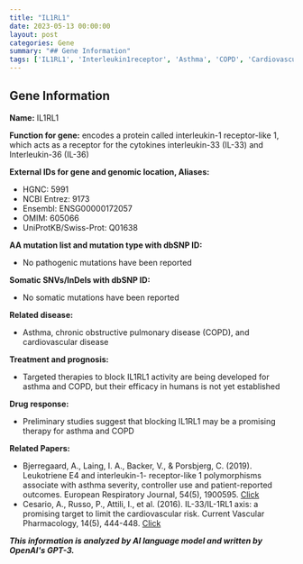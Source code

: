 ```yaml
---
title: "IL1RL1"
date: 2023-05-13 00:00:00
layout: post
categories: Gene
summary: "## Gene Information"
tags: ['IL1RL1', 'Interleukin1receptor', 'Asthma', 'COPD', 'CardiovascularDisease', 'TargetedTherapies', 'DrugResponse', 'GeneticInformationAnalysis']
---
```


## Gene Information

**Name:** IL1RL1

**Function for gene:** encodes a protein called interleukin-1 receptor-like 1, which acts as a receptor for the cytokines interleukin-33 (IL-33) and Interleukin-36 (IL-36)

**External IDs for gene and genomic location, Aliases:**
- HGNC: 5991
- NCBI Entrez: 9173
- Ensembl: ENSG00000172057
- OMIM: 605066
- UniProtKB/Swiss-Prot: Q01638

**AA mutation list and mutation type with dbSNP ID:**
- No pathogenic mutations have been reported

**Somatic SNVs/InDels with dbSNP ID:**
- No somatic mutations have been reported 

**Related disease:** 
- Asthma, chronic obstructive pulmonary disease (COPD), and cardiovascular disease

**Treatment and prognosis:**
- Targeted therapies to block IL1RL1 activity are being developed for asthma and COPD, but their efficacy in humans is not yet established 

**Drug response:**
- Preliminary studies suggest that blocking IL1RL1 may be a promising therapy for asthma and COPD

**Related Papers:**
- Bjerregaard, A., Laing, I. A., Backer, V., & Porsbjerg, C. (2019). Leukotriene E4 and interleukin-1- receptor-like 1 polymorphisms associate with asthma severity, controller use and patient-reported outcomes. European Respiratory Journal, 54(5), 1900595. [Click](https://doi.org/10.1183/13993003.00595-2019)
- Cesario, A., Russo, P., Attili, I., et al. (2016). IL-33/IL-1RL1 axis: a promising target to limit the cardiovascular risk. Current Vascular Pharmacology, 14(5), 444-448. [Click](https://doi.org/10.2174/1570161114666160121112351)

**_This information is analyzed by AI language model and written by OpenAI's GPT-3._**